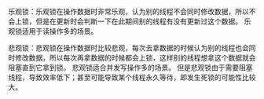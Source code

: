 乐观锁：乐观锁在操作数据时非常乐观，认为别的线程不会同时修改数据，所以不会上锁，但是在更新时会判断一下在此期间别的线程有没有更新过这个数据。
乐观锁适用于读操作多的场景。

悲观锁：悲观锁在操作数据时比较悲观，每次去拿数据的时候认为别的线程也会同时修改数据，所以每次再拿数据的时候都会上锁，这样别的线程想拿这个数据就会阻塞直到它拿到锁。
悲观锁适合并发写操作多的场景。
但是悲观锁由于需要阻塞线程，导致效率低下；甚至可能导致某个线程永久等待，即发生死锁的可能性比较大。